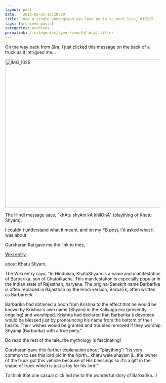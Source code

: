 ```yaml
---
layout: post
date:	2015-02-05 16:20:00
title:  How a single photograph can lead me to so much Sira, 010215
tags: [archived-posts]
categories: archives
permalink: /:categories/:year/:month/:day/:title/
---
```

On the way back from Sira, I just clicked this message on the back of a truck as it intrigued me...

<a href="https://www.flickr.com/photos/86494503@N00/16244898288" title="IMG_1025 by mohandep, on Flickr"><img src="https://farm8.staticflickr.com/7406/16244898288_e82419ae31_z.jpg" width="640" height="480" alt="IMG_1025"></a>

The Hindi message says, "khAtu shyAm kA khilOnA" (plaything of Khatu Shyam).

I couldn't understand what it meant, and on my FB post, I'd asked what it was about.

Gursharan Rai gave me the link to thes,

<a href="http://en.wikipedia.org/wiki/Khatushyam"> Wiki entry </a>

about Khatu Shyam.

The Wiki entry says, "In Hinduism, KhatuShyam is a name and manifestation of Barbarika, son of Ghatotkacha. This manifestation is especially popular in the Indian state of Rajasthan, haryana. The original Sanskrit name Barbarīka is often replaced in Rajasthan by the Hindi version, Barbarīk, often written as Barbareek.

Barbarika had obtained a boon from Krishna to the effect that he would be known by Krishna's own name (Shyam) in the Kaliyuga era (presently ongoing) and worshiped. Krishna had declared that Barbarika's devotees would be blessed just by pronouncing his name from the bottom of their hearts. Their wishes would be granted and troubles removed if they worship Shyamji (Barbarika) with a true piety."

Do read the rest of the tale..the mythology is fascinating!

Gursharan gave this further explanation about "plaything":  "Its very common to see this lord pic in the  North...khatu wale shayam ji...the owner of the truck  got this vehicle because of His  blessings so it's a gift in the shape of truck which is just a toy for his lord."

To think that one casual click led me to the wonderful story of Barbarika...!
